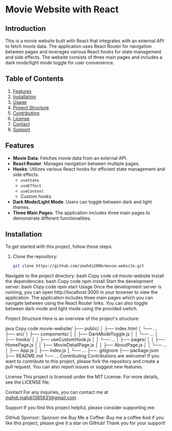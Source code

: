 # Movie Website with React

## Introduction
This is a movie website built with React that integrates with an external API to fetch movie data. The application uses React Router for navigation between pages and leverages various React hooks for state management and side effects. The website consists of three main pages and includes a dark mode/light mode toggle for user convenience.

## Table of Contents
1. [Features](#features)
2. [Installation](#installation)
3. [Usage](#usage)
4. [Project Structure](#project-structure)
5. [Contributing](#contributing)
6. [License](#license)
7. [Contact](#contact)
8. [Support](#support)

## Features
- **Movie Data**: Fetches movie data from an external API.
- **React Router**: Manages navigation between multiple pages.
- **Hooks**: Utilizes various React hooks for efficient state management and side effects.
  - `useState`
  - `useEffect`
  - `useContext`
  - Custom hooks
- **Dark Mode/Light Mode**: Users can toggle between dark and light themes.
- **Three Main Pages**: The application includes three main pages to demonstrate different functionalities.

## Installation
To get started with this project, follow these steps:

1. Clone the repository:
   ```bash
   git clone https://github.com/imahdi2006/movie-website.git
Navigate to the project directory:
bash
Copy code
cd movie-website
Install the dependencies:
bash
Copy code
npm install
Start the development server:
bash
Copy code
npm start
Usage
Once the development server is running, you can open http://localhost:3000 in your browser to view the application. The application includes three main pages which you can navigate between using the React Router links. You can also toggle between dark mode and light mode using the provided switch.

Project Structure
Here is an overview of the project's structure:

java
Copy code
movie-website/
├── public/
│   ├── index.html
│   └── ...
├── src/
│   ├── components/
│   │   ├── DarkModeToggle.js
│   │   └── ...
│   ├── hooks/
│   │   ├── useCustomHook.js
│   │   └── ...
│   ├── pages/
│   │   ├── HomePage.js
│   │   ├── MovieDetailPage.js
│   │   ├── AboutPage.js
│   │   └── ...
│   ├── App.js
│   ├── index.js
│   └── ...
├── .gitignore
├── package.json
├── README.md
└── ...
Contributing
Contributions are welcome! If you want to contribute to this project, please fork the repository and create a pull request. You can also report issues or suggest new features.

License
This project is licensed under the MIT License. For more details, see the LICENSE file.

Contact
For any inquiries, you can contact me at mahdi.mahdi1385631@gmail.com .

Support
If you find this project helpful, please consider supporting me:

GitHub Sponsor: Sponsor me
Buy Me a Coffee: Buy me a coffee
And if you like this project, please give it a star on GitHub! Thank you for your support!
